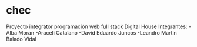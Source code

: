 # chec
Proyecto integrator programación web full stack Digital House
Integrantes:
-Alba Moran
-Araceli Catalano
-David Eduardo Juncos
-Leandro Martin Balado Vidal
